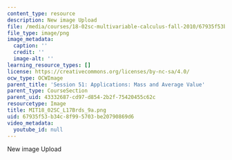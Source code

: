 ```yaml
---
content_type: resource
description: New image Upload
file: /media/courses/18-02sc-multivariable-calculus-fall-2010/67935f53b34c8f995703be20790869d6_MIT18_02SC_L17Brds_9a.png
file_type: image/png
image_metadata:
  caption: ''
  credit: ''
  image-alt: ''
learning_resource_types: []
license: https://creativecommons.org/licenses/by-nc-sa/4.0/
ocw_type: OCWImage
parent_title: 'Session 51: Applications: Mass and Average Value'
parent_type: CourseSection
parent_uid: 43332687-cd97-d854-2b2f-75420455c62c
resourcetype: Image
title: MIT18_02SC_L17Brds_9a.png
uid: 67935f53-b34c-8f99-5703-be20790869d6
video_metadata:
  youtube_id: null
---
```

New image Upload